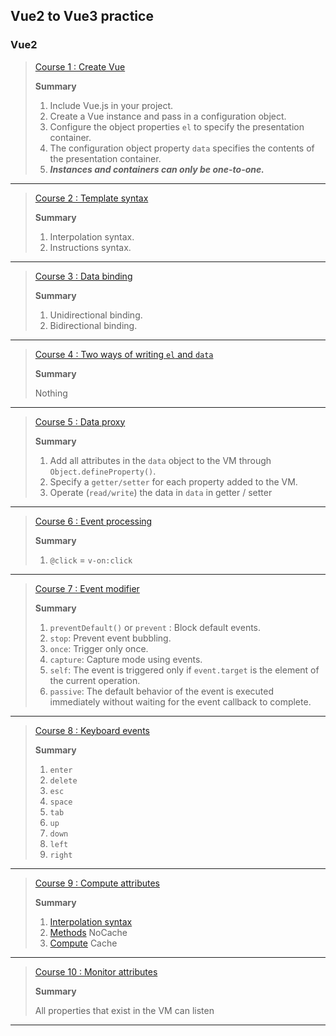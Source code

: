 ## Vue2 to Vue3 practice

### Vue2
> [Course 1 : Create Vue](LD_01/index.html)
> 
> **Summary**
> 
> 1. Include Vue.js in your project.
> 2. Create a Vue instance and pass in a configuration object.
> 3. Configure the object properties `el` to specify the presentation container.
> 4. The configuration object property `data` specifies the contents of the presentation container.
> 5. **_Instances and containers can only be one-to-one._**
---

> [Course 2 : Template syntax](LD_02/index.html)
> 
> **Summary**
> 
> 1. Interpolation syntax.
> 2. Instructions syntax.
---

> [Course 3 : Data binding](LD_03/index.html)
> 
> **Summary**
> 
> 1. Unidirectional binding.
> 2. Bidirectional binding.
---

> [Course 4 : Two ways of writing `el` and `data`](LD_04/index.html)
> 
> **Summary**
> 
> Nothing

---

> [Course 5 : Data proxy](LD_05/index.html)
> 
> **Summary**
> 
> 1. Add all attributes in the `data` object to the VM through `Object.defineProperty()`.
> 2. Specify a `getter/setter` for each property added to the VM.
> 3. Operate (`read/write`) the data in `data` in getter / setter
---

>[Course 6 : Event processing](LD_06/index.html)
> 
> **Summary**
> 
> 1. `@click` = `v-on:click`
---

>[Course 7 : Event modifier](LD_07/index.html)
> 
> **Summary**
> 
> 1. `preventDefault()` or `prevent` : Block default events.
> 2. `stop`: Prevent event bubbling.
> 3. `once`: Trigger only once.
> 4. `capture`: Capture mode using events.
> 5. `self`: The event is triggered only if `event.target` is the element of the current operation.
> 6. `passive`: The default behavior of the event is executed immediately without waiting for the event callback to complete.
---

>[Course 8 : Keyboard events](LD_08/index.html)
> 
> **Summary**
> 
> 1. `enter`
> 2. `delete`
> 3. `esc`
> 4. `space`
> 5. `tab`
> 6. `up`
> 7. `down`
> 8. `left`
> 9. `right`
---

>[Course 9 : Compute attributes](LD_09/index.html)
> 
> **Summary**
>
> 1. [Interpolation syntax](LD_09/index.html)
> 2. [Methods](LD_09/methods.html) NoCache
> 3. [Compute](LD_09/compute.html) Cache
---

>[Course 10 : Monitor attributes](LD_10/index.html)
>
> **Summary**
>
> All properties that exist in the VM can listen
---
